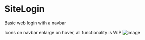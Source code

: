 # SiteLogin
Basic web login with a navbar

Icons on navbar enlarge on hover, all functionality is WIP
![image](https://github.com/SHIGGY7788/SiteLogin/assets/40186280/eab80804-f1a9-469e-b56c-8be7ebf28228)

